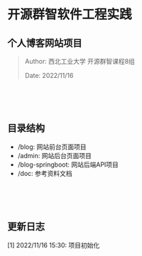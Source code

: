 # 开源群智软件工程实践

## 个人博客网站项目

>Author: 西北工业大学 开源群智课程8组
>
>Date: 2022/11/16

<br />
<br />
<br />

## 目录结构
- /blog: 网站前台页面项目
- /admin: 网站后台页面项目
- /blog-springboot: 网站后端API项目
- /doc: 参考资料文档

<br />
<br />
<br />

## 更新日志
[1] 2022/11/16 15:30: 项目初始化




